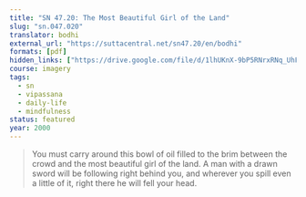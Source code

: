 ```yaml
---
title: "SN 47.20: The Most Beautiful Girl of the Land"
slug: "sn.047.020"
translator: bodhi
external_url: "https://suttacentral.net/sn47.20/en/bodhi"
formats: [pdf]
hidden_links: ["https://drive.google.com/file/d/1lhUKnX-9bP5RNrxRNq_UhF-bBIjg4iWe/view?usp=drivesdk"]
course: imagery
tags:
  - sn
  - vipassana
  - daily-life
  - mindfulness
status: featured
year: 2000
---
```


> You must carry around this bowl of oil filled to the brim between the crowd and the most beautiful girl of the land. A man with a drawn sword will be following right behind you, and wherever you spill even a little of it, right there he will fell your head.
